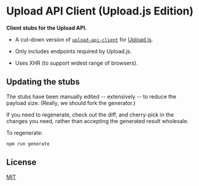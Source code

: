 # Upload API Client (Upload.js Edition)

**Client stubs for the Upload API.**

- A cut-down version of [`upload-api-client`](https://github.com/upload-io/upload-api-client) for [Upload.js](https://github.com/upload-js/upload-js).

- Only includes endpoints required by Upload.js.

- Uses XHR (to support widest range of browsers).

## Updating the stubs

The stubs have been manually edited -- extensively -- to reduce the payload size. (Really, we should fork the generator.)

If you need to regenerate, check out the diff, and cherry-pick in the changes you need, rather than accepting the
generated result wholesale.

To regenerate:

```
npm run generate
```

## License

[MIT](LICENSE)

